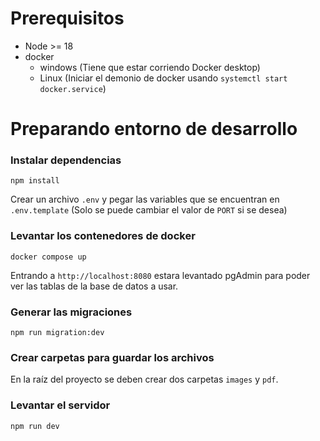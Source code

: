 # Prerequisitos

- Node >= 18
- docker 
    - windows (Tiene que estar corriendo Docker desktop)
    - Linux (Iniciar el demonio de docker usando `systemctl start docker.service`)

# Preparando entorno de desarrollo

### Instalar dependencias

`npm install`

Crear un archivo `.env` y pegar las variables que se encuentran en `.env.template` (Solo se puede cambiar el valor de `PORT` si se desea)


### Levantar los contenedores de docker
`docker compose up`

Entrando a `http://localhost:8080` estara levantado pgAdmin para poder ver las tablas de la base de datos a usar.

### Generar las migraciones

`npm run migration:dev`

### Crear carpetas para guardar los archivos

En la raíz del proyecto se deben crear dos carpetas `images` y `pdf`.

### Levantar el servidor

`npm run dev`
